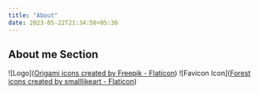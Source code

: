 ```yaml
---
title: "About"
date: 2023-05-22T21:34:58+05:30
---
```


## About me Section


![Logo](<a href="https://www.flaticon.com/free-icons/origami" title="origami icons">Origami icons created by Freepik - Flaticon</a>)
![Favicon Icon](<a href="https://www.flaticon.com/free-icons/forest" title="forest icons">Forest icons created by smalllikeart - Flaticon</a>)